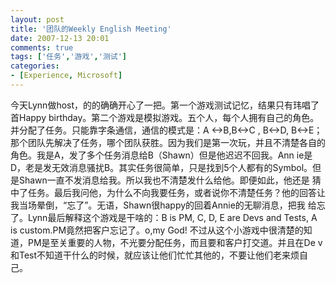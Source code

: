 ```yaml
---
layout: post
title: '团队的Weekly English Meeting'
date: 2007-12-13 20:01
comments: true
tags: ['任务','游戏','测试']
categories:
- [Experience, Microsoft]
---
```


今天Lynn做host，的的确确开心了一把。第一个游戏测试记忆，结果只有玮唱了首Happy
birthday。第二个游戏是模拟游戏。五个人，每个人拥有自己的角色。并分配了任务。只能靠字条通信，通信的模式是：A <->B,B<->C , B<->D,
B<->E；那个团队先解决了任务，哪个团队获胜。因为我们是第一次玩，并且不清楚各自的角色。我是A，发了多个任务消息给B（Shawn）但是他迟迟不回我。Ann
ie是D，老是发无效消息骚扰B。其实任务很简单，只是找到5个人都有的Symbol。但是Shawn一直不发消息给我。所以我也不清楚发什么给他。即便如此，他还是
猜中了任务。最后我问他，为什么不向我要任务，或者说你不清楚任务？他的回答让我当场晕倒，“忘了”。无语，Shawn很happy的回着Annie的无聊消息，把我
给忘了。Lynn最后解释这个游戏是干啥的：B is PM, C, D, E are Devs and Tests, A is
custom.PM竟然把客户忘记了。o,my God! 不过从这个小游戏中很清楚的知道，PM是至关重要的人物，不光要分配任务，而且要和客户打交道。并且在De
v和Test不知道干什么的时候，就应该让他们忙忙其他的，不要让他们老来烦自己。

